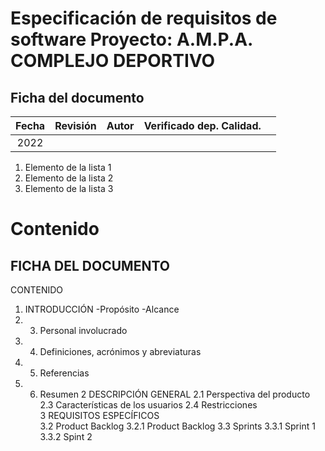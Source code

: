 # Especificación de requisitos de software Proyecto:  A.M.P.A. COMPLEJO DEPORTIVO

## Ficha del documento


| Fecha | Revisión | Autor | Verificado dep. Calidad. |   |
|:-----:|:--------:|:-----:|:------------------------:|---|
| 2022  |          |       |                          |   |


1. Elemento de la lista 1
2. Elemento de la lista 2
3. Elemento de la lista 3


# Contenido
## FICHA DEL DOCUMENTO	
CONTENIDO	
1. INTRODUCCIÓN	
 -Propósito	
 -Alcance	
1. 3.	Personal involucrado	
1. 4.	Definiciones, acrónimos y abreviaturas	
1. 5.	Referencias	
1. 6.	Resumen	
2	DESCRIPCIÓN GENERAL	
2.1	Perspectiva del producto	
2.3	Características de los usuarios	
2.4	Restricciones	
3	REQUISITOS ESPECÍFICOS	
3.2	Product Backlog	
3.2.1	Product Backlog	
3.3	Sprints	
3.3.1	Sprint 1	
3.3.2	Spint 2	




